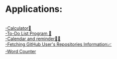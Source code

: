 # Applications:
<br>[-Calculator🧮](https://github.com/LyudmilLilov/Applications/tree/main/Calculator)
<br>[-To-Do List Program 📝](https://github.com/LyudmilLilov/Applications/tree/main/To-Do%20List%20Program)
<br>[-Calendar and reminder📅🔔](https://github.com/LyudmilLilov/Applications/tree/main/Calendar%20and%20reminder)
<br>[-Fetching GitHub User's Repositories Information📈](https://github.com/LyudmilLilov/Applications/tree/main/Fetching%20GitHub%20User's%20Repositories%20Information)
<br>[-Word Counter](https://github.com/LyudmilLilov/Applications/tree/main/Word%20Counter)


